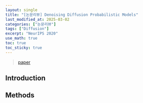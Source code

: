 ```yaml
---
layout: single
title: "[논문리뷰] Denoising Diffusion Probabilistic Models"
last_modified_at: 2025-03-02
categories: ["논문리뷰"]
tags: ["Diffusion"]
excerpt: "NeurIPS 2020"
use_math: true
toc: true
toc_sticky: true
---
```


> [paper](https://arxiv.org/abs/2006.11239)

## Introduction

## Methods
